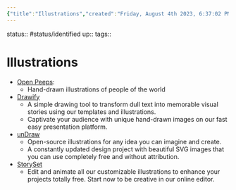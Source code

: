 ```yaml
---
{"title":"Illustrations","created":"Friday, August 4th 2023, 6:37:02 PM +03:00","modified":"Monday, September 4th 2023, 9:47:42 PM +03:00","dg-publish":true,"permalink":"/00-09-metadata/07-resources/07-01-illustrations/","dgPassFrontmatter":true,"updated":"Monday, September 4th 2023, 9:47:42 PM +03:00"}
---
```



status:: #status/identified 
up:: 
tags::

# Illustrations

- [Open Peeps](https://blush.design):
	- Hand-drawn illustrations of people of the world
- [Drawify](https://drawify.com/)
	- A simple drawing tool to transform dull text into memorable visual stories using our templates and illustrations.
	- Captivate your audience with unique hand-drawn images on our fast easy presentation platform.
- [unDraw](https://undraw.co/)
	- Open-source illustrations for any idea you can imagine and create.
	- A constantly updated design project with beautiful SVG images that you can use completely free and without attribution.
- [StorySet](https://storyset.com/)
	- Edit and animate all our customizable illustrations to enhance your projects totally free. Start now to be creative in our online editor.

